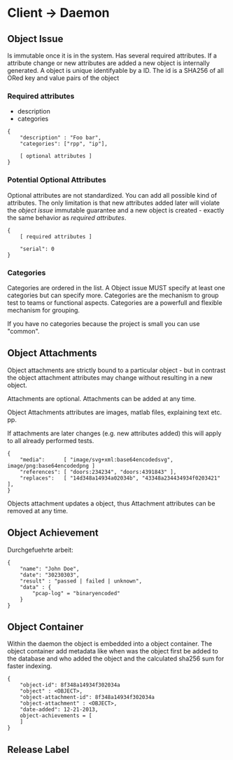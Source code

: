 
# Client -> Daemon #

## Object Issue ##

Is immutable once it is in the system. Has several required attributes. If a
attribute change or new attributes are added a new object is internally
generated. A object is unique identifyable by a ID. The id is a SHA256 of all
ORed key and value pairs of the object

### Required attributes ###

* description
* categories

```
{
	"description" : "Foo bar",
	"categories": ["rpp", "ip"],

	[ optional attributes ]
}
```

### Potential Optional Attributes ###

Optional attributes are not standardized. You can add all possible kind of
attributes. The only limitation is that new attributes added later will violate
the *object issue* immutable guarantee and a new object is created - exactly
the same behavior as *required attributes*.

```
{
	[ required attributes ]

	"serial": 0
}
```


### Categories ###

Categories are ordered in the list. A Object issue MUST specify at least one
categories but can specify more. Categories are the mechanism to group test to
teams or functional aspects. Categories are a powerfull and flexible mechanism
for grouping.



If you have no categories because the project is small you can use "common".

## Object Attachments ##

Object attachments are strictly bound to a particular object - but in contrast
the object attachment attributes may change without resulting in a new object.

Attachments are optional. Attachments can be added at any time.

Object Attachments attributes are images, matlab files, explaining text etc.
pp.

If attachments are later changes (e.g. new attributes added) this will apply to
all already performed tests. 

```
{
	"media":      [ "image/svg+xml:base64encodedsvg", image/png:base64encodedpng ]
	"references": [ "doors:234234", "doors:4391843" ],
	"replaces":   [ "14d348a14934a02034b", "43348a234434934f0203421" ],
}
```

Objects attachment updates a object, thus Attachment attributes can be removed
at any time.


## Object Achievement ##

Durchgefuehrte arbeit:

```
{
	"name": "John Doe",
	"date": "30230303",
	"result" : "passed | failed | unknown",
	"data" : {
		"pcap-log" = "binaryencoded"
	}
}
```

## Object Container ##

Within the daemon the object is embedded into a object container. The object
container add metadata like when was the object first be added to the database
and who added the object and the calculated sha256 sum for faster indexing.

```
{
	"object-id": 8f348a14934f302034a
	"object" : <OBJECT>,
	"object-attachment-id": 8f348a14934f302034a
	"object-attachment" : <OBJECT>,
	"date-added": 12-21-2013,
	object-achievements = [
	]
}
```


## Release Label ##
